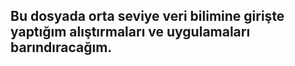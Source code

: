 ## Bu dosyada orta seviye veri bilimine girişte yaptığım alıştırmaları ve uygulamaları barındıracağım.